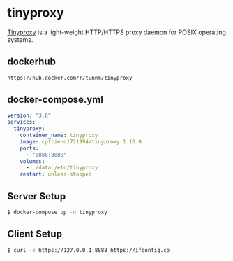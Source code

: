 tinyproxy
=========

[Tinyproxy][1] is a light-weight HTTP/HTTPS proxy daemon for POSIX operating systems.

## dockerhub

```bash
https://hub.docker.com/r/tunnm/tinyproxy
```


## docker-compose.yml

```yaml
version: "3.8"
services:
  tinyproxy:
    container_name: tinyproxy
    image: cpfriend1721994/tinyproxy:1.10.0
    ports:
      - "8888:8888"
    volumes:
      - ./data:/etc/tinyproxy
    restart: unless-stopped
```


## Server Setup

```bash
$ docker-compose up -d tinyproxy
```



## Client Setup

```bash
$ curl -x https://127.0.0.1:8888 https://ifconfig.co
```

[1]: https://tinyproxy.github.io/

